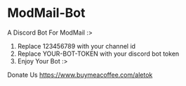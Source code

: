 # ModMail-Bot
A Discord Bot For ModMail :>

1. Replace 123456789 with your channel id
2. Replace YOUR-BOT-TOKEN with your discord bot token
3. Enjoy Your Bot :>

Donate Us https://www.buymeacoffee.com/aletok

